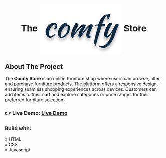 <h1 align="center" >The <img align="center" src="images/logo-black.svg"/> Store</h1>
<h2 align="left">About The Project</h2>
<p>The <b>Comfy Store</b> is an online furniture shop where users can browse, filter, and purchase furniture products. The platform offers a responsive design, ensuring seamless shopping experiences across devices. Customers can add items to their cart and explore categories or price ranges for their preferred furniture selection..</p>
<h3 align="left">👉 Live Demo: <a href="https://hkt13.github.io/The-Comfy-Store/" target=" ">Live Demo</a></h3>
<h3>Build with:</h3>

» HTML <br>
» CSS <br>
» Javascript
